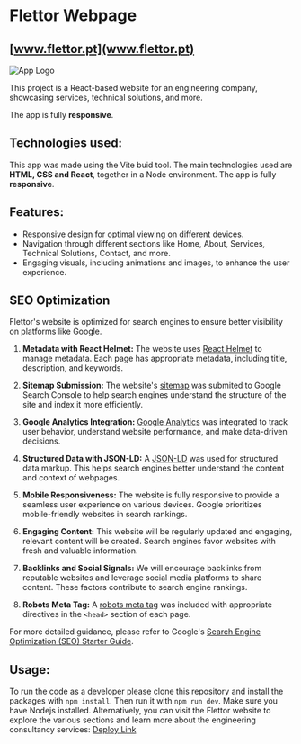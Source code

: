 # Flettor Webpage

## [www.flettor.pt](www.flettor.pt)

![App Logo](https://www.flettor.pt/assets/logo-complete-GY-short-FmULTeyE.png)

This project is a React-based website for an engineering company, showcasing services, technical solutions, and more.

The app is fully **responsive**.


## Technologies used:

This app was made using the Vite buid tool.
The main technologies used are **HTML, CSS and React**, together in a Node environment.
The app is fully **responsive**.


## Features:

- Responsive design for optimal viewing on different devices.
- Navigation through different sections like Home, About, Services, Technical Solutions, Contact, and more.
- Engaging visuals, including animations and images, to enhance the user experience.

## SEO Optimization

Flettor's website is optimized for search engines to ensure better visibility on platforms like Google. 

1. **Metadata with React Helmet:**
   The website uses [React Helmet](https://www.npmjs.com/package/react-helmet) to manage metadata. Each page has appropriate metadata, including title, description, and keywords.

2. **Sitemap Submission:**
   The website's [sitemap](./public/sitemap.xml) was submited to Google Search Console to help search engines understand the structure of the site and index it more efficiently.

3. **Google Analytics Integration:**
   [Google Analytics](https://analytics.google.com/) was integrated to track user behavior, understand website performance, and make data-driven decisions.

4. **Structured Data with JSON-LD:**
   A [JSON-LD](https://developers.google.com/search/docs/advanced/structured-data/intro-structured-data) was used for structured data markup. This helps search engines better understand the content and context of webpages.

5. **Mobile Responsiveness:**
   The website is fully responsive to provide a seamless user experience on various devices. Google prioritizes mobile-friendly websites in search rankings.

6. **Engaging Content:**
   This website will be regularly updated and engaging, relevant content will be created. Search engines favor websites with fresh and valuable information.

7. **Backlinks and Social Signals:**
   We will encourage backlinks from reputable websites and leverage social media platforms to share content. These factors contribute to search engine rankings.

8. **Robots Meta Tag:**
   A [robots meta tag](https://developers.google.com/search/docs/advanced/robots/meta-robots-tag) was included with appropriate directives in the `<head>` section of each page.

For more detailed guidance, please refer to Google's [Search Engine Optimization (SEO) Starter Guide](https://support.google.com/webmasters/answer/7451184?hl=en).


## Usage:

To run the code as a developer please clone this repository and install the packages with `npm install`. Then run it with `npm run dev`. Make sure you have Nodejs installed.
Alternatively, you can visit the Flettor website to explore the various sections and learn more about the engineering consultancy services:
[Deploy Link](www.flettor.pt)
